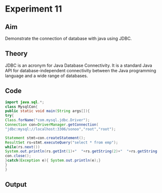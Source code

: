 # Experiment 11

## Aim

Demonstrate the connection of database with java using JDBC.

## Theory

JDBC is an acronym for Java Database Connectivity. It is a standard Java API for database-independent connectivity between the Java programming language and a wide range of databases.

## Code

```java
import java.sql.*;
class MysqlCon{
public static void main(String args[]){
try{
Class.forName("com.mysql.jdbc.Driver");
Connection con=DriverManager.getConnection(
"jdbc:mysql://localhost:3306/sonoo","root","root");

Statement stmt=con.createStatement();
ResultSet rs=stmt.executeQuery("select * from emp");
while(rs.next())
System.out.println(rs.getInt(1)+"  "+rs.getString(2)+"  "+rs.getString(3));
con.close();
}catch(Exception e){ System.out.println(e);}
}
}
```

## Output

